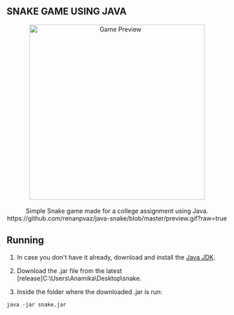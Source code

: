 ## SNAKE GAME USING JAVA
<div align="center">
  <img width="400" alt="Game Preview" src="C:\Users\Anamika\Desktop\snake">
</div>

<br>

<div align="center">
  Simple Snake game made for a college assignment using Java.
  https://github.com/renanpvaz/java-snake/blob/master/preview.gif?raw=true
</div>

## Running

1. In case you don't have it already, download and install the [Java JDK](http://www.oracle.com/technetwork/java/javase/downloads/index.html).

2. Download the .jar file from the latest [release]C:\Users\Anamika\Desktop\snake.

3. Inside the folder where the downloaded .jar is run:

```
java -jar snake.jar
```


